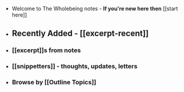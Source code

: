 - Welcome to The Wholebeing notes - **If you're new here then** [[start here]]
- ## Recently Added - [[excerpt-recent]]
- ### [[excerpt]]s from notes
- ### [[snippetters]] - thoughts, updates, letters
- ### Browse by [[Outline Topics]]
